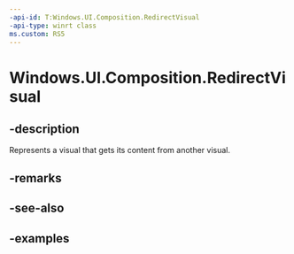 ```yaml
---
-api-id: T:Windows.UI.Composition.RedirectVisual
-api-type: winrt class
ms.custom: RS5
---
```


<!-- Class syntax.
public class RedirectVisual : ContainerVisual, ContainerVisual
-->

# Windows.UI.Composition.RedirectVisual

## -description

Represents a visual that gets its content from another visual.

## -remarks

## -see-also

## -examples

